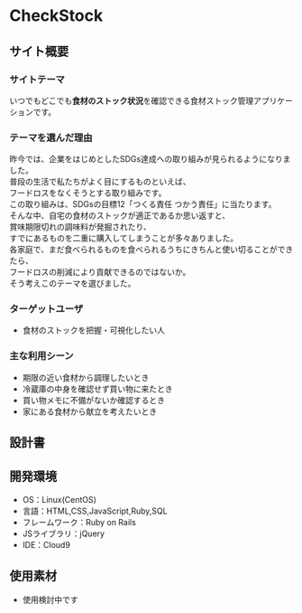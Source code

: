 # CheckStock

## サイト概要
### サイトテーマ
いつでもどこでも**食材のストック状況**を確認できる食材ストック管理アプリケーションです。

### テーマを選んだ理由
昨今では、企業をはじめとしたSDGs達成への取り組みが見られるようになりました。<br>
普段の生活で私たちがよく目にするものといえば、<br>
フードロスをなくそうとする取り組みです。<br>
この取り組みは、SDGsの目標12「つくる責任 つかう責任」に当たります。<br>
そんな中、自宅の食材のストックが適正であるか思い返すと、<br>
賞味期限切れの調味料が発掘されたり、<br>
すでにあるものを二重に購入してしまうことが多々ありました。<br>
各家庭で、まだ食べられるものを食べられるうちにきちんと使い切ることができたら、<br>
フードロスの削減により貢献できるのではないか。<br>
そう考えこのテーマを選びました。

### ターゲットユーザ
- 食材のストックを把握・可視化したい人

### 主な利用シーン
- 期限の近い食材から調理したいとき
- 冷蔵庫の中身を確認せず買い物に来たとき
- 買い物メモに不備がないか確認するとき
- 家にある食材から献立を考えたいとき

## 設計書


## 開発環境
- OS：Linux(CentOS)
- 言語：HTML,CSS,JavaScript,Ruby,SQL
- フレームワーク：Ruby on Rails
- JSライブラリ：jQuery
- IDE：Cloud9

## 使用素材
- 使用検討中です
